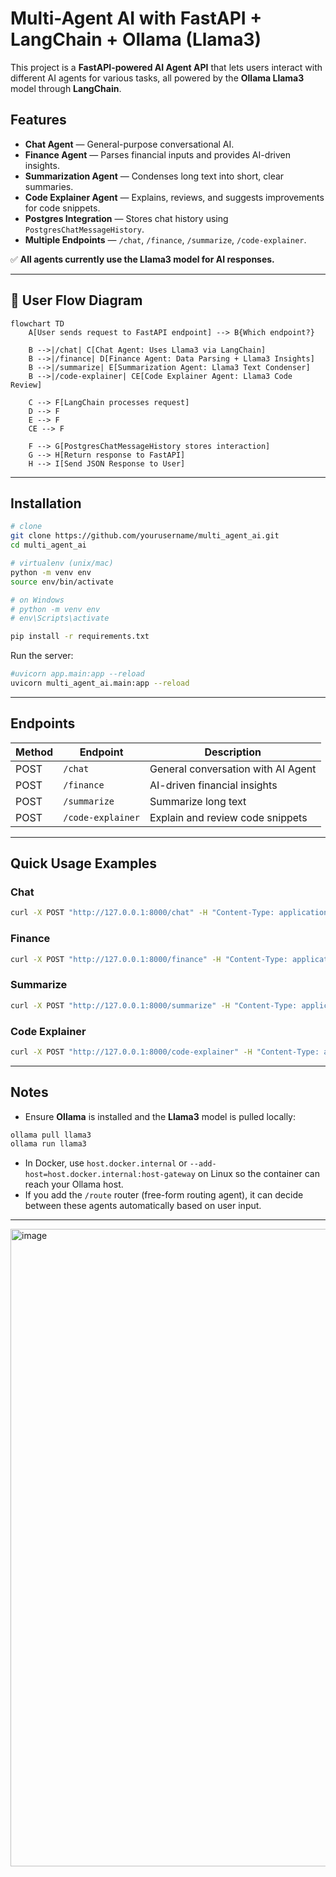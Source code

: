 # Multi-Agent AI with FastAPI + LangChain + Ollama (Llama3)

This project is a **FastAPI-powered AI Agent API** that lets users interact with different AI agents for various tasks, all powered by the **Ollama Llama3** model through **LangChain**.

## Features

* **Chat Agent** — General-purpose conversational AI.
* **Finance Agent** — Parses financial inputs and provides AI-driven insights.
* **Summarization Agent** — Condenses long text into short, clear summaries.
* **Code Explainer Agent** — Explains, reviews, and suggests improvements for code snippets.
* **Postgres Integration** — Stores chat history using `PostgresChatMessageHistory`.
* **Multiple Endpoints** — `/chat`, `/finance`, `/summarize`, `/code-explainer`.

✅ **All agents currently use the Llama3 model for AI responses.**

---

## 🧩 User Flow Diagram

```mermaid
flowchart TD
    A[User sends request to FastAPI endpoint] --> B{Which endpoint?}

    B -->|/chat| C[Chat Agent: Uses Llama3 via LangChain]
    B -->|/finance| D[Finance Agent: Data Parsing + Llama3 Insights]
    B -->|/summarize| E[Summarization Agent: Llama3 Text Condenser]
    B -->|/code-explainer| CE[Code Explainer Agent: Llama3 Code Review]

    C --> F[LangChain processes request]
    D --> F
    E --> F
    CE --> F

    F --> G[PostgresChatMessageHistory stores interaction]
    G --> H[Return response to FastAPI]
    H --> I[Send JSON Response to User]
```

---

## Installation

```bash
# clone
git clone https://github.com/yourusername/multi_agent_ai.git
cd multi_agent_ai

# virtualenv (unix/mac)
python -m venv env
source env/bin/activate

# on Windows
# python -m venv env
# env\Scripts\activate

pip install -r requirements.txt
```

Run the server:

```bash
#uvicorn app.main:app --reload
uvicorn multi_agent_ai.main:app --reload
```

---

## Endpoints

| Method | Endpoint          | Description                        |
| ------ | ----------------- | ---------------------------------- |
| POST   | `/chat`           | General conversation with AI Agent |
| POST   | `/finance`        | AI-driven financial insights       |
| POST   | `/summarize`      | Summarize long text                |
| POST   | `/code-explainer` | Explain and review code snippets   |

---

## Quick Usage Examples

### Chat

```bash
curl -X POST "http://127.0.0.1:8000/chat" -H "Content-Type: application/json" -d '{"message":"Hello AI, tell me a joke"}'
```

### Finance

```bash
curl -X POST "http://127.0.0.1:8000/finance" -H "Content-Type: application/json" -d '{"data":"Uber - 3500, Grocery - 15000, Electricity - 12000"}'
```

### Summarize

```bash
curl -X POST "http://127.0.0.1:8000/summarize" -H "Content-Type: application/json" -d '{"text":"Long article text here..."}'
```

### Code Explainer

```bash
curl -X POST "http://127.0.0.1:8000/code-explainer" -H "Content-Type: application/json" -d '{"code":"def add(a,b): return a + b"}'
```

---

## Notes

* Ensure **Ollama** is installed and the **Llama3** model is pulled locally:

```bash
ollama pull llama3
ollama run llama3
```

* In Docker, use `host.docker.internal` or `--add-host=host.docker.internal:host-gateway` on Linux so the container can reach your Ollama host.
* If you add the `/route` router (free-form routing agent), it can decide between these agents automatically based on user input.

---
<img width="1920" height="1020" alt="image" src="https://github.com/user-attachments/assets/dc7651dc-06f1-4a0a-bc5f-0c5c1a1288bf" />

